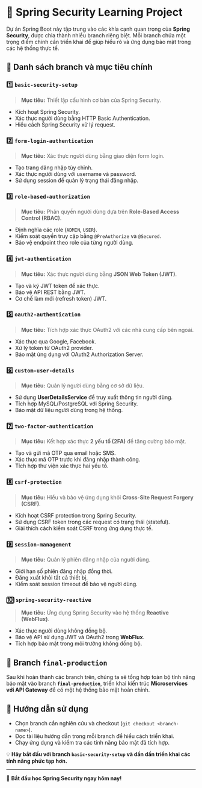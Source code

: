 # 🔐 Spring Security Learning Project

Dự án Spring Boot này tập trung vào các khía cạnh quan trọng của **Spring Security**, được chia thành nhiều branch riêng biệt. Mỗi branch chứa một trọng điểm chính cần triển khai để giúp hiểu rõ và ứng dụng bảo mật trong các hệ thống thực tế.

## 📌 **Danh sách branch và mục tiêu chính**

### 1️⃣ `basic-security-setup`
> **Mục tiêu:** Thiết lập cấu hình cơ bản của Spring Security.
- Kích hoạt Spring Security.
- Xác thực người dùng bằng HTTP Basic Authentication.
- Hiểu cách Spring Security xử lý request.

### 2️⃣ `form-login-authentication`
> **Mục tiêu:** Xác thực người dùng bằng giao diện form login.
- Tạo trang đăng nhập tùy chỉnh.
- Xác thực người dùng với username và password.
- Sử dụng session để quản lý trạng thái đăng nhập.

### 3️⃣ `role-based-authorization`
> **Mục tiêu:** Phân quyền người dùng dựa trên **Role-Based Access Control (RBAC)**.
- Định nghĩa các role (`ADMIN`, `USER`).
- Kiểm soát quyền truy cập bằng `@PreAuthorize` và `@Secured`.
- Bảo vệ endpoint theo role của từng người dùng.

### 4️⃣ `jwt-authentication`
> **Mục tiêu:** Xác thực người dùng bằng **JSON Web Token (JWT)**.
- Tạo và ký JWT token để xác thực.
- Bảo vệ API REST bằng JWT.
- Cơ chế làm mới (refresh token) JWT.

### 5️⃣ `oauth2-authentication`
> **Mục tiêu:** Tích hợp xác thực OAuth2 với các nhà cung cấp bên ngoài.
- Xác thực qua Google, Facebook.
- Xử lý token từ OAuth2 provider.
- Bảo mật ứng dụng với OAuth2 Authorization Server.

### 6️⃣ `custom-user-details`
> **Mục tiêu:** Quản lý người dùng bằng cơ sở dữ liệu.
- Sử dụng **UserDetailsService** để truy xuất thông tin người dùng.
- Tích hợp MySQL/PostgreSQL với Spring Security.
- Bảo mật dữ liệu người dùng trong hệ thống.

### 7️⃣ `two-factor-authentication`
> **Mục tiêu:** Kết hợp xác thực **2 yếu tố (2FA)** để tăng cường bảo mật.
- Tạo và gửi mã OTP qua email hoặc SMS.
- Xác thực mã OTP trước khi đăng nhập thành công.
- Tích hợp thư viện xác thực hai yếu tố.

### 8️⃣ `csrf-protection`
> **Mục tiêu:** Hiểu và bảo vệ ứng dụng khỏi **Cross-Site Request Forgery (CSRF)**.
- Kích hoạt CSRF protection trong Spring Security.
- Sử dụng CSRF token trong các request có trạng thái (stateful).
- Giải thích cách kiểm soát CSRF trong ứng dụng thực tế.

### 9️⃣ `session-management`
> **Mục tiêu:** Quản lý phiên đăng nhập của người dùng.
- Giới hạn số phiên đăng nhập đồng thời.
- Đăng xuất khỏi tất cả thiết bị.
- Kiểm soát session timeout để bảo vệ người dùng.

### 🔟 `spring-security-reactive`
> **Mục tiêu:** Ứng dụng Spring Security vào hệ thống **Reactive (WebFlux)**.
- Xác thực người dùng không đồng bộ.
- Bảo vệ API sử dụng JWT và OAuth2 trong **WebFlux**.
- Tích hợp bảo mật trong môi trường không đồng bộ.

## 🎯 **Branch `final-production`**
Sau khi hoàn thành các branch trên, chúng ta sẽ tổng hợp toàn bộ tính năng bảo mật vào branch **`final-production`**, triển khai kiến trúc **Microservices với API Gateway** để có một hệ thống bảo mật hoàn chỉnh.

## 📌 **Hướng dẫn sử dụng**
- Chọn branch cần nghiên cứu và checkout (`git checkout <branch-name>`).
- Đọc tài liệu hướng dẫn trong mỗi branch để hiểu cách triển khai.
- Chạy ứng dụng và kiểm tra các tính năng bảo mật đã tích hợp.

💡 **Hãy bắt đầu với branch `basic-security-setup` và dần dần triển khai các tính năng phức tạp hơn.** 

---

🚀 **Bắt đầu học Spring Security ngay hôm nay!**
